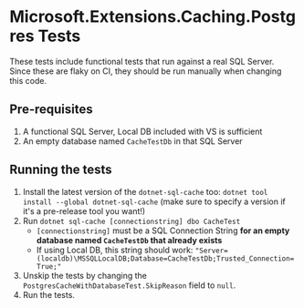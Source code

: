 # Microsoft.Extensions.Caching.Postgres Tests

These tests include functional tests that run against a real SQL Server. Since these are flaky on CI, they should be run manually when changing this code.

## Pre-requisites

1. A functional SQL Server, Local DB included with VS is sufficient
1. An empty database named `CacheTestDb` in that SQL Server

## Running the tests

1. Install the latest version of the `dotnet-sql-cache` too: `dotnet tool install --global dotnet-sql-cache` (make sure to specify a version if it's a pre-release tool you want!)
1. Run `dotnet sql-cache [connectionstring] dbo CacheTest`
    * `[connectionstring]` must be a SQL Connection String **for an empty database named `CacheTestDb` that already exists**
    * If using Local DB, this string should work: `"Server=(localdb)\MSSQLLocalDB;Database=CacheTestDb;Trusted_Connection=True;"`
1. Unskip the tests by changing the `PostgresCacheWithDatabaseTest.SkipReason` field to `null`.
1. Run the tests.
